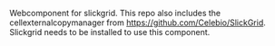 Webcomponent for slickgrid. This repo also includes the cellexternalcopymanager from https://github.com/Celebio/SlickGrid. Slickgrid needs to be installed to use this component.
